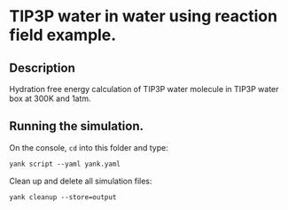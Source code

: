 # TIP3P water in water using reaction field example.

## Description
Hydration free energy calculation of TIP3P water molecule in TIP3P water box at 300K and 1atm.

## Running the simulation.

On the console, `cd` into this folder and type:
```tcsh
yank script --yaml yank.yaml
```

Clean up and delete all simulation files:
```tcsh
yank cleanup --store=output
```
